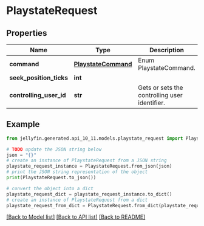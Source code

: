 # PlaystateRequest


## Properties

Name | Type | Description | Notes
------------ | ------------- | ------------- | -------------
**command** | [**PlaystateCommand**](PlaystateCommand.md) | Enum PlaystateCommand. | [optional] 
**seek_position_ticks** | **int** |  | [optional] 
**controlling_user_id** | **str** | Gets or sets the controlling user identifier. | [optional] 

## Example

```python
from jellyfin.generated.api_10_11.models.playstate_request import PlaystateRequest

# TODO update the JSON string below
json = "{}"
# create an instance of PlaystateRequest from a JSON string
playstate_request_instance = PlaystateRequest.from_json(json)
# print the JSON string representation of the object
print(PlaystateRequest.to_json())

# convert the object into a dict
playstate_request_dict = playstate_request_instance.to_dict()
# create an instance of PlaystateRequest from a dict
playstate_request_from_dict = PlaystateRequest.from_dict(playstate_request_dict)
```
[[Back to Model list]](../README.md#documentation-for-models) [[Back to API list]](../README.md#documentation-for-api-endpoints) [[Back to README]](../README.md)


